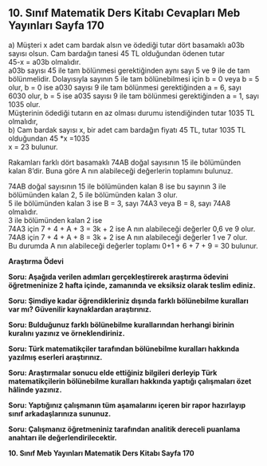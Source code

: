 ## 10. Sınıf Matematik Ders Kitabı Cevapları Meb Yayınları Sayfa 170

a) Müşteri x adet cam bardak alsın ve ödediği tutar dört basamaklı a03b sayısı olsun. Cam bardağın tanesi 45 TL olduğundan ödenen tutar  
 45-x = a03b olmalıdır.  
 a03b sayısı 45 ile tam bölünmesi gerektiğinden aynı sayı 5 ve 9 ile de tam bölünmelidir. Dolayısıyla sayının 5 ile tam bölünebilmesi için b = 0 veya b = 5 olur, b = 0 ise a030 sayısı 9 ile tam bölünmesi gerektiğinden a = 6, sayı 6030 olur, b = 5 ise a035 sayısı 9 ile tam bölünmesi gerektiğinden a = 1, sayı 1035 olur.  
 Müşterinin ödediği tutarın en az olması durumu istendiğinden tutar 1035 TL olmalıdır,  
 b) Cam bardak sayısı x, bir adet cam bardağın fiyatı 45 TL, tutar 1035 TL olduğundan 45 \*x =1035  
 x = 23 bulunur.

Rakamları farklı dört basamaklı 74AB doğal sayısının 15 ile bölümünden kalan 8’dir. Buna göre A nın alabileceği değerlerin toplamını bulunuz.

74AB doğal sayısının 15 ile bölümünden kalan 8 ise bu sayının 3 ile bölümünden kalan 2, 5 ile bölümünden kalan 3 olur.  
 5 ile bölümünden kalan 3 ise B = 3, sayı 74A3 veya B = 8, sayı 74A8 olmalıdır.  
 3 ile bölümünden kalan 2 ise  
 74A3 için 7 + 4 + A + 3 = 3k + 2 ise A nın alabileceği değerler 0,6 ve 9 olur.  
 74A8 için 7 + 4 + A + 8 = 3k + 2 ise A nın alabileceği değerler 1 ve 7 olur.  
 Bu durumda A nın alabileceği değerler toplamı 0+1 + 6 + 7 + 9 = 30 bulunur.

**Araştırma Ödevi**

**Soru: Aşağıda verilen adımları gerçekleştirerek araştırma ödevini öğretmeninize 2 hafta içinde, zamanında ve eksiksiz olarak teslim ediniz.**

**Soru: Şimdiye kadar öğrendikleriniz dışında farklı bölünebilme kuralları var mı? Güvenilir kaynaklardan araştırınız.**

**Soru: Bulduğunuz farklı bölünebilme kurallarından herhangi birinin kuralını yazınız ve örneklendiriniz.**

**Soru: Türk matematikçiler tarafından bölünebilme kuralları hakkında yazılmış eserleri araştırınız.**

**Soru: Araştırmalar sonucu elde ettiğiniz bilgileri derleyip Türk matematikçilerin bölünebilme kuralları hakkında yaptığı çalışmaları özet hâlinde yazınız.**

**Soru: Yaptığınız çalışmanın tüm aşamalarını içeren bir rapor hazırlayıp sınıf arkadaşlarınıza sununuz.**

**Soru: Çalışmanız öğretmeniniz tarafından analitik dereceli puanlama anahtarı ile değerlendirilecektir.**

**10. Sınıf Meb Yayınları Matematik Ders Kitabı Sayfa 170**